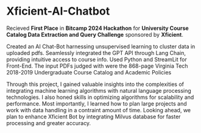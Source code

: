 # Xficient-AI-Chatbot

Recieved **First Place** in **Bitcamp 2024 Hackathon** for **University Course Catalog Data Extraction and Query Challenge** sponsored by **Xficient**.

Created an AI Chat-Bot harnessing unsupervised learning to cluster data in uploaded pdfs. Seamlessly integrated the GPT API through Lang Chain, providing intuitive access to course info. Used Python and StreamLit for Front-End. The input PDFs judged with were the 868-page Virginia Tech 2018-2019 Undergraduate Course Catalog and Academic Policies

Through this project, I gained valuable insights into the complexities of integrating machine learning algorithms with natural language processing technologies. I also honed skills in optimizing algorithms for scalability and performance. Most importantly, I learned how to plan large projects and work with data handling in a contraint amount of time. Looking ahead, we plan to enhance Xficient Bot by integrating Milvus database for faster processing and greater accuracy.









